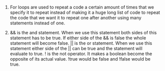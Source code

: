 1) For loops are used to repeat a code a certain amount of times that we specify it to repeat instead of making it a huge long list of code to repeat the code that we want it to repeat one after another using many statements instead of one.

2) && is the and statement. When we use this statement both sides of this statement has to be true. If either side of the && is false the whole statement will become false. || is the or statement. When we use this statement either side of the || can be true and the statement will evaluate to true. ! is the not operator. It makes a boolean become the opposite of its actual value. !true would be false and !false would be true.
